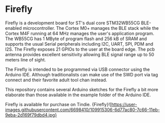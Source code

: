 # Firefly

Firefly is a development board for ST's dual core STM32WB55CG BLE-enabled microcontroller. The Cortex M0+ manages the BLE stack while the Cortex M4F running at 64 MHz manages the user's application program. The WB55CG has 1 MByte of program flash and 256 kB of SRAM and supports the usual Serial peripherals including I2C, UART, SPI, PDM and I2S. The Firefly exposes 21 GPIOs to the user at the board edge. The pcb antenna provides excellent sensitivity allowing BLE signal range up to 50 meters line of sight. 

The Firefly is intended to be programmed via USB connector using the Arduino IDE. Although traditionalists can make use of the SWD port via tag connect and their favorite adult tool chan instead. 

This repository contains several Arduino sketches for the Firefly a bit more elaborate than those available in the example folder of the Arduino IDE.

Firefly is available for purchase on Tindie.
{Firefly}![https://user-images.githubusercontent.com/6698410/109915306-6d77ac80-7c66-11eb-9eba-2d169f79dbd4.jpg}

